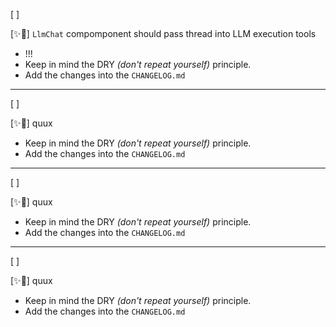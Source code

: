 [ ]

[✨🥽] `LlmChat` compomponent should pass thread into LLM execution tools

-   !!!
-   Keep in mind the DRY _(don't repeat yourself)_ principle.
-   Add the changes into the `CHANGELOG.md`

---

[ ]

[✨🥽] quux

-   Keep in mind the DRY _(don't repeat yourself)_ principle.
-   Add the changes into the `CHANGELOG.md`

---

[ ]

[✨🥽] quux

-   Keep in mind the DRY _(don't repeat yourself)_ principle.
-   Add the changes into the `CHANGELOG.md`

---

[ ]

[✨🥽] quux

-   Keep in mind the DRY _(don't repeat yourself)_ principle.
-   Add the changes into the `CHANGELOG.md`
